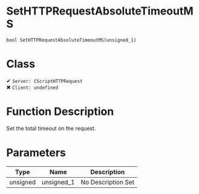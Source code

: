 # SetHTTPRequestAbsoluteTimeoutMS
```
bool SetHTTPRequestAbsoluteTimeoutMS(unsigned_1)
```
# Class
✔ `Server: CScriptHTTPRequest`  
✖ `Client: undefined`  

# Function Description
Set the total timeout on the request.
# Parameters
Type|Name|Description
--|--|--
unsigned|unsigned_1|No Description Set
